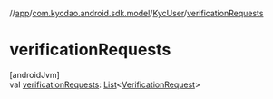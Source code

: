 //[app](../../../index.md)/[com.kycdao.android.sdk.model](../index.md)/[KycUser](index.md)/[verificationRequests](verification-requests.md)

# verificationRequests

[androidJvm]\
val [verificationRequests](verification-requests.md): [List](https://kotlinlang.org/api/latest/jvm/stdlib/kotlin.collections/-list/index.html)&lt;[VerificationRequest](../-verification-request/index.md)&gt;
